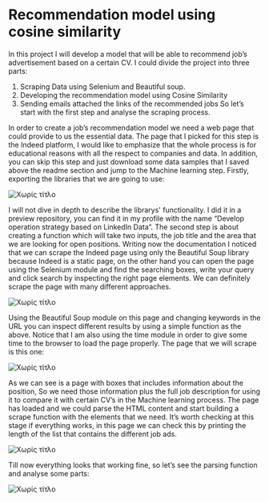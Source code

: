 # Recommendation model using cosine similarity

In this project I will develop a model that will be able to recommend job’s advertisement based on a certain CV. I could divide the project into three parts:
1.	Scraping Data using Selenium and Beautiful soup.
2.	Developing the recommendation model using Cosine Similarity
3.	Sending emails attached the links of the recommended jobs
So let’s start with the first step and analyse the scraping process.

In order to create a job’s recommendation model we need a web page that could provide to us the essential data. The page that I picked for this step is the Indeed platform, I would like to emphasize that the whole process is for educational reasons with all the respect to companies and data. In addition, you can skip this step and just download some data samples that I saved above the readme section and jump to the Machine learning step.
Firstly, exporting the libraries that we are going to use:

![Χωρίς τίτλο](https://user-images.githubusercontent.com/66875726/104214468-24626380-5440-11eb-85f8-5eca10908df7.png)

I will not dive in depth to describe the librarys' functionality. I did it in a preview repository, you can find it in my profile with the name “Develop operation strategy based on LinkedIn Data”. 
The second step is about creating a function which will take two inputs, the job title and the area that we are looking for open positions. Writing now the documentation I noticed that we can scrape the Indeed page using only the Beautiful Soup library because Indeed is a static page, on the other hand you can open the page using the Selenium module and find the searching boxes, write your query and click search by inspecting the right page elements. We can definitely scrape the page with many different  approaches.  

![Χωρίς τίτλο](https://user-images.githubusercontent.com/66875726/104217126-a738ed80-5443-11eb-9530-4be255177cb6.png)

Using the Beautiful Soup module on this page and changing keywords in the URL you can inspect different results by using a simple function as the above. Notice that I am also using the time module in order to give some time to the browser to load the page properly. The page that we will scrape is this one:

![Χωρίς τίτλο](https://user-images.githubusercontent.com/66875726/104219389-b8372e00-5446-11eb-831f-da7db7576f1c.png)

As we can see is a page with boxes that includes information about the position, So we need those information plus the full job description for using it to compare it with certain CV’s in the Machine learning process. The page has loaded and we could parse the HTML content and start building a scrape function with the elements that we need. It’s worth checking at this stage if everything works, in this page we can check this by printing the length of the list that contains the different job ads.

![Χωρίς τίτλο](https://user-images.githubusercontent.com/66875726/104220832-bff7d200-5448-11eb-9c62-db5f89839b52.png)

Till now everything looks that working fine, so let’s see the parsing function and analyse some parts:

![Χωρίς τίτλο](https://user-images.githubusercontent.com/66875726/104222452-fc2c3200-544a-11eb-9378-65aec5180207.png)




